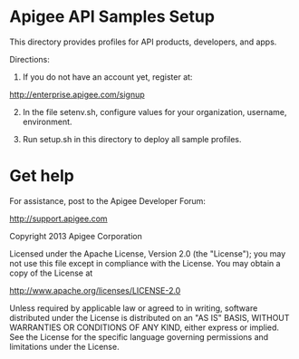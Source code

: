 # Apigee API Samples Setup

This directory provides profiles for API products, developers, and apps.

Directions:

1. If you do not have an account yet, register at: 

http://enterprise.apigee.com/signup

2. In the file setenv.sh, configure values for your
organization, username, environment.

3. Run setup.sh in this directory to deploy all sample profiles.

# Get help

For assistance, post to the Apigee Developer Forum:

http://support.apigee.com

Copyright 2013 Apigee Corporation

Licensed under the Apache License, Version 2.0 (the "License"); you may not use
this file except in compliance with the License. You may obtain a copy
of the License at

http://www.apache.org/licenses/LICENSE-2.0

Unless required by applicable law or agreed to in writing, software
distributed under the License is distributed on an "AS IS" BASIS,
WITHOUT WARRANTIES OR CONDITIONS OF ANY KIND, either express or implied.
See the License for the specific language governing permissions and
limitations under the License.


